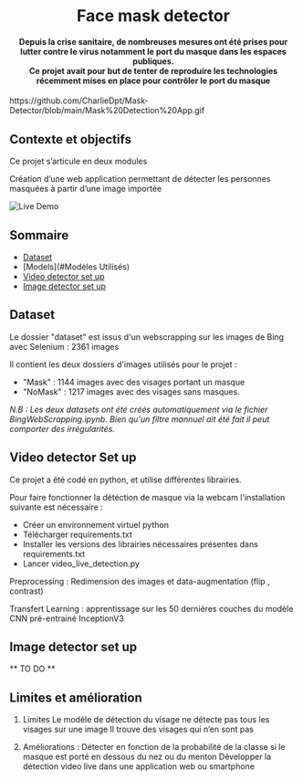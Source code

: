 <h1 align="center">Face mask detector</h1> 

<div align= "center">
  <h4>Depuis la crise sanitaire, de nombreuses mesures ont été prises pour lutter contre le virus notamment le port du masque dans les espaces publiques. <br> 
    Ce projet avait pour but de tenter de reproduire les technologies récemment mises en place pour contrôler le port du masque
</h4>
</div>
https://github.com/CharlieDpt/Mask-Detector/blob/main/Mask%20Detection%20App.gif

## Contexte et objectifs
Ce projet s’articule en deux modules

Création d’une web application permettant de détecter les personnes masquées à partir d’une image importée

![Live Demo](https://github.com/CharlieDpt/Face-Mask-Detection/blob/master/Mask%20Detection%20-%20OK(1).gif)

## Sommaire

  - [Dataset](#Dataset)
  - [Models](#Modèles Utilisés)
  - [Video detector set up](#VideoSetUp)
  - [Image detector set up](#ImageSetUp)


## Dataset
 Le dossier "dataset" est issus d'un webscrapping sur les images de Bing avec Selenium : 2361 images
 
 Il contient les deux dossiers d'images utilisés pour le projet :
 - "Mask" : 1144 images avec des visages portant un masque
 - "NoMask" : 1217 images avec des visages sans masques.

*N.B : Les deux datasets ont été créés automatiquement via le fichier BingWebScrapping.ipynb. Bien qu'un filtre mannuel ait été fait il peut comporter des irrégularités.*

## Video detector Set up

Ce projet a été codé en python, et utilise différentes librairies. 

Pour faire fonctionner la détéction de masque via la webcam l'installation suivante est nécessaire :

- Créer un environnement virtuel python
- Télécharger requirements.txt
- Installer les versions des librairies nécessaires présentes dans requirements.txt
- Lancer video_live_detection.py
  

Preprocessing : Redimension des images et data-augmentation (flip , contrast) 

Transfert Learning : apprentissage sur les 50 dernières couches du modèle CNN pré-entrainé InceptionV3 

## Image detector set up
** TO DO **

## Limites et amélioration

1. Limites
Le modèle de détection du visage ne détecte pas tous les visages sur une image 
Il trouve des visages qui n’en sont pas

2. Améliorations :
Détecter en fonction de la probabilité de la classe si le masque est porté en dessous du nez ou du menton
Développer la détection video live dans une application web ou smartphone

